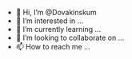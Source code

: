 - 👋 Hi, I’m @Dovakinskum
- 👀 I’m interested in ...
- 🌱 I’m currently learning ...
- 💞️ I’m looking to collaborate on ...
- 📫 How to reach me ...

<!---
Dovakinskum/Dovakinskum is a ✨ special ✨ repository because its `README.md` (this file) appears on your GitHub profile.
You can click the Preview link to take a look at your changes.
--->

